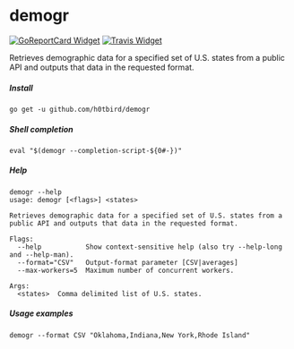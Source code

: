 # demogr

[![GoReportCard Widget]][GoReportCard] [![Travis Widget]][Travis]

[GoReportCard]: https://goreportcard.com/report/h0tbird/demogr
[GoReportCard Widget]: https://goreportcard.com/badge/h0tbird/demogr
[Travis]: https://travis-ci.org/h0tbird/demogr
[Travis Widget]: https://travis-ci.org/h0tbird/demogr.svg?branch=master

Retrieves demographic data for a specified set of U.S. states from a public API and outputs that data in the requested format.

##### Install

```
go get -u github.com/h0tbird/demogr
```

##### Shell completion

```
eval "$(demogr --completion-script-${0#-})"
```

##### Help

```
demogr --help
usage: demogr [<flags>] <states>

Retrieves demographic data for a specified set of U.S. states from a public API and outputs that data in the requested format.

Flags:
  --help           Show context-sensitive help (also try --help-long and --help-man).
  --format="CSV"   Output-format parameter [CSV|averages]
  --max-workers=5  Maximum number of concurrent workers.

Args:
  <states>  Comma delimited list of U.S. states.
```

##### Usage examples

```
demogr --format CSV "Oklahoma,Indiana,New York,Rhode Island"
```
